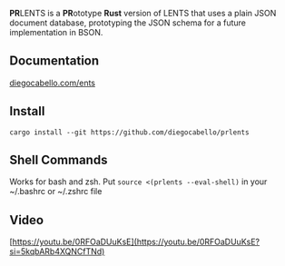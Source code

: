 **PR**LENTS is a **PR**ototype **Rust** version of LENTS that uses a plain JSON document database, prototyping the JSON schema for a future implementation in BSON.

## Documentation

[diegocabello.com/ents](https://diegocabello.com/ents)

## Install

`cargo install --git https://github.com/diegocabello/prlents`

## Shell Commands

Works for bash and zsh. Put `source <(prlents --eval-shell)` in your ~/.bashrc or ~/.zshrc file

## Video

[https://youtu.be/0RFOaDUuKsE](https://youtu.be/0RFOaDUuKsE?si=5kqbARb4XQNCfTNd)
